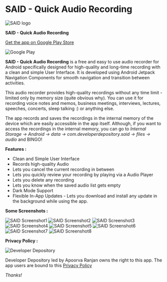 # SAID - Quick Audio Recording
![SAID logo](https://lh3.googleusercontent.com/AYE99vfZPDN4KAowQmFc0h1kIpw5d8o5s3LaL9Ec7wKpjV1b3_PdTmLx51KdC3ka-Q=s180-rw)


**SAID - Quick Audio Recording**

[Get the app on Google Play Store](https://play.google.com/store/apps/details?id=com.developerdepository.said)

![Google Play](https://www.gstatic.com/android/market_images/web/play_prism_hlock_2x.png)

**SAID - Quick Audio Recording** is a free and easy to use audio recorder for Android specifically designed for high-quality and long-time recording with a clean and simple User Interface. It is developed using Android Jetpack Navigation Components for smooth navigation and transition between activities.

This audio recorder provides high-quality recordings without any time limit - limited only by memory size (quite obvious why).
You can use it for recording voice notes and memos, business meetings, interviews, lectures, speeches, concerts, sleep talking :) or anything else.

The app records and saves the recordings in the internal memory of the device which are easily accessible in the app itself. Although, if you want to access the recordings in the internal memory, you can go to *Internal Storage -> Android -> data -> com.developerdepository.said -> files -> audio* and BINGO!  




**Features :**

* Clean and Simple User Interface 
* Records high-quality Audio 
* Lets you cancel the current recording in between 
* Lets you quickly review your recording by playing via a Audio Player 
* Lets you delete any recording 
* Lets you know when the saved audio list gets empty 
* Dark Mode Support 
* Flexible In-App Updates - Lets you download and install any update in the background while using the app.




**Some Screenshots :**



![SAID Screenshot1](https://lh3.googleusercontent.com/UCYpGPWadMUBQzZlmGm7poJy7dls9x1asnRFhuXg7dI_-9YgF_nkxmmjNYiXXMcqXHQ=w720-h310-rw)
![SAID Screenshot2](https://lh3.googleusercontent.com/2KPEnd5RkWsQm5AeDk9Iut535q_iQumJ-jPG__azESLjw-NmbS14LmUEhr6Y4-I0Jw=w720-h310-rw)
![SAID Screenshot3](https://lh3.googleusercontent.com/itfHCUN-SWESD2gP9cTTxhAYKJmsyWY0eIvPSjU4jNsFKUdA3M-GtbR9s2s4uC7x3w=w720-h310-rw)
![SAID Screenshot4](https://lh3.googleusercontent.com/gvKBz6WiIiC6I5eNgWpPz-ErczEeTRRkw0Ntym-7kqbf483Q9MIxzR2PsqXi9DFSDE8=w720-h310-rw)
![SAID Screenshot5](https://lh3.googleusercontent.com/RF5fgLVEHVlIOERQ1IHSv6jGFjm4_gfNpy8cGXQ93O0KpMdQyc6AInsESNpPVgzeHw=w720-h310-rw)
![SAID Screenshot6](https://lh3.googleusercontent.com/Jy1yTdYHcGhlYac4JtKmatm8mHvMBmeWhS-qOsmEUQ205UyyRuWgzw7Q3503u8QqWw=w720-h310-rw)
![SAID Screenshot7](https://lh3.googleusercontent.com/JJ0lFTmZD49-RnRjrXObG6eRvYKdnz0RQiGuC-cVaMciBzl7KiMKwBXHAhJNbNY9ObZc=w720-h310-rw)
![SAID Screenshot8](https://lh3.googleusercontent.com/oISvx09TnfpsGdXIH8lFO9H5jQetuH1Z9J0DgMh7UQ6ccx4JmdyxDlsrVQ-wIe7Dams=w720-h310-rw)





**Privacy Policy :**

![Developer Depository](https://lh3.googleusercontent.com/ogw/ADGmqu8NgWrQa5JhxCvnEv91ICHNdKWYL4XmGucirNxr=s32-c-mo)


Developer Depository led by Apoorva Ranjan owns the right to this app. The app users are bound to this [Privacy Policy](https://developerdepository.wixsite.com/said-policies)

*Thanks!*
